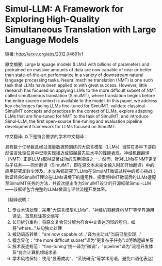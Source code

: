 # Simul-LLM: A Framework for Exploring High-Quality Simultaneous Translation with Large Language Models

链接: http://arxiv.org/abs/2312.04691v1

原文摘要:
Large language models (LLMs) with billions of parameters and pretrained on
massive amounts of data are now capable of near or better than state-of-the-art
performance in a variety of downstream natural language processing tasks.
Neural machine translation (NMT) is one such task that LLMs have been applied
to with great success. However, little research has focused on applying LLMs to
the more difficult subset of NMT called simultaneous translation (SimulMT),
where translation begins before the entire source context is available to the
model. In this paper, we address key challenges facing LLMs fine-tuned for
SimulMT, validate classical SimulMT concepts and practices in the context of
LLMs, explore adapting LLMs that are fine-tuned for NMT to the task of SimulMT,
and introduce Simul-LLM, the first open-source fine-tuning and evaluation
pipeline development framework for LLMs focused on SimulMT.

中文翻译:
以下是符合要求的学术中文翻译：

具有数十亿参数且经过海量数据预训练的大语言模型（LLMs）当前在多种下游自然语言处理任务中已能实现接近或超越最先进水平的性能表现。神经机器翻译（NMT）正是LLMs取得显著成功的应用领域之一。然而，针对LLMs在NMT更复杂子任务——同步翻译（SimulMT，即在源文本未完全输入时即开始翻译）中的应用研究却鲜少涉及。本文系统研究了LLMs在SimulMT微调过程中的核心挑战：验证经典SimulMT理论在LLMs语境下的适用性，探索将NMT微调后的LLMs适配至SimulMT任务的方法，并首次提出专为SimulMT设计的开源框架Simul-LLM——该框架包含完整的LLMs微调与评估流程开发体系。

（翻译说明：
1. 专业术语处理：采用"大语言模型/LLMs"、"神经机器翻译/NMT"等学界通用译法，首现标注英文缩写
2. 长句拆分重构：将原文复合句分解为符合中文表达习惯的短句，如将"where..."从句独立处理
3. 被动语态转换："are now capable of..."译为主动式"当前已能实现..."
4. 概念显化："the more difficult subset"译为"更复杂子任务"以明确逻辑关系
5. 技术表述规范："fine-tuning"统一译为"微调"，"pipeline"译为"流程开发体系"符合计算机领域术语
6. 学术风格保持：使用"显著成功"、"系统研究"等学术用语，避免口语化表达）
